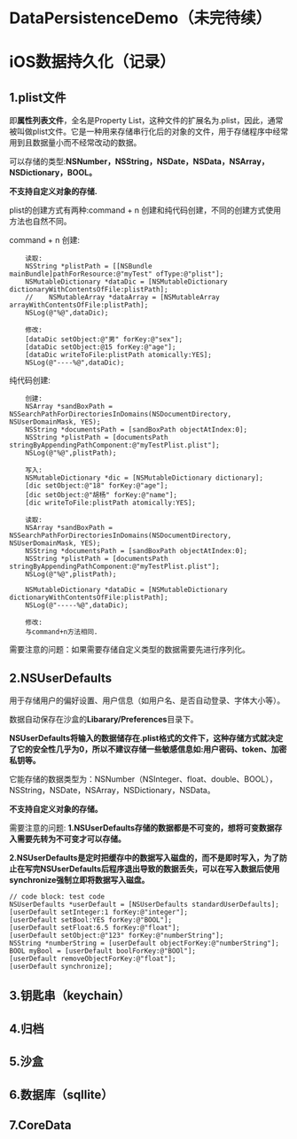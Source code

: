 # DataPersistenceDemo（未完待续）
# iOS数据持久化（记录）

## 1.plist文件
即**属性列表文件**，全名是Property List，这种文件的扩展名为.plist，因此，通常被叫做plist文件。它是一种用来存储串行化后的对象的文件，用于存储程序中经常用到且数据量小而不经常改动的数据。

可以存储的类型:**NSNumber，NSString，NSDate，NSData，NSArray，NSDictionary，BOOL。**

**不支持自定义对象的存储.**

plist的创建方式有两种:command + n 创建和纯代码创建，不同的创建方式使用方法也自然不同。

command + n 创建:
````
    读取:
    NSString *plistPath = [[NSBundle mainBundle]pathForResource:@"myTest" ofType:@"plist"];
    NSMutableDictionary *dataDic = [NSMutableDictionary dictionaryWithContentsOfFile:plistPath];
    //    NSMutableArray *dataArray = [NSMutableArray arrayWithContentsOfFile:plistPath];
    NSLog(@"%@",dataDic);
    
    修改:
    [dataDic setObject:@"男" forKey:@"sex"];
    [dataDic setObject:@15 forKey:@"age"];
    [dataDic writeToFile:plistPath atomically:YES];
    NSLog(@"----%@",dataDic);
````

纯代码创建:
````
    创建:
    NSArray *sandBoxPath = NSSearchPathForDirectoriesInDomains(NSDocumentDirectory, NSUserDomainMask, YES);
    NSString *documentsPath = [sandBoxPath objectAtIndex:0];
    NSString *plistPath = [documentsPath stringByAppendingPathComponent:@"myTestPlist.plist"];
    NSLog(@"%@",plistPath);

    写入:
    NSMutableDictionary *dic = [NSMutableDictionary dictionary];
    [dic setObject:@"18" forKey:@"age"];
    [dic setObject:@"胡杨" forKey:@"name"];
    [dic writeToFile:plistPath atomically:YES];

    读取:
    NSArray *sandBoxPath = NSSearchPathForDirectoriesInDomains(NSDocumentDirectory, NSUserDomainMask, YES);
    NSString *documentsPath = [sandBoxPath objectAtIndex:0];
    NSString *plistPath = [documentsPath stringByAppendingPathComponent:@"myTestPlist.plist"];
    NSLog(@"%@",plistPath);

    NSMutableDictionary *dataDic = [NSMutableDictionary dictionaryWithContentsOfFile:plistPath];
    NSLog(@"-----%@",dataDic);

    修改:
    与command+n方法相同.
````

需要注意的问题：如果需要存储自定义类型的数据需要先进行序列化。




##
##
##
## 2.NSUserDefaults
用于存储用户的偏好设置、用户信息（如用户名、是否自动登录、字体大小等）。

数据自动保存在沙盒的**Libarary/Preferences**目录下。

**NSUserDefaults将输入的数据储存在.plist格式的文件下，这种存储方式就决定了它的安全性几乎为0，所以不建议存储一些敏感信息如:用户密码、token、加密私钥等。**

它能存储的数据类型为：NSNumber（NSInteger、float、double、BOOL），NSString，NSDate，NSArray，NSDictionary，NSData。

**不支持自定义对象的存储。**

需要注意的问题:
**1.NSUserDefaults存储的数据都是不可变的，想将可变数据存入需要先转为不可变才可以存储。**

**2.NSUserDefaults是定时把缓存中的数据写入磁盘的，而不是即时写入，为了防止在写完NSUserDefaults后程序退出导致的数据丢失，可以在写入数据后使用synchronize强制立即将数据写入磁盘。**

````
// code block: test code
NSUserDefaults *userDefault = [NSUserDefaults standardUserDefaults];
[userDefault setInteger:1 forKey:@"integer"];
[userDefault setBool:YES forKey:@"BOOL"];
[userDefault setFloat:6.5 forKey:@"float"];
[userDefault setObject:@"123" forKey:@"numberString"];
NSString *numberString = [userDefault objectForKey:@"numberString"];
BOOL myBool = [userDefault boolForKey:@"BOOl"];
[userDefault removeObjectForKey:@"float"];
[userDefault synchronize];
````


##
##
##
## 3.钥匙串（keychain）





## 4.归档





## 5.沙盒





## 6.数据库（sqllite）





## 7.CoreData


